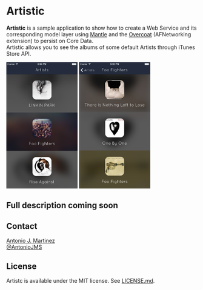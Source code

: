 Artistic
=========

 **Artistic** is a sample application to show how to create a Web Service and its corresponding model layer using [Mantle](https://github.com/github/Mantle) and the [Overcoat](https://github.com/gonzalezreal/Overcoat) (AFNetworking extension) to persist on Core Data. <br>
Artistic allows you to see the albums of some default Artists through iTunes Store API.

<img src="Screenshots/screenshot_artists.png" alt="Artists" width="188" height="334" />
<img src="Screenshots/screenshot_albums.png" alt="Albums" width="188" height="334"/>

## Full description coming soon

## Contact
[Antonio J. Martinez](http://github.com/AntonioJMartinez)  
[@AntonioJMS](https://twitter.com/antoniojms)

## License
Artistc is available under the MIT license. See [LICENSE.md](https://github.com/AntonioJMartinez/Artistic/master/LICENSE.md).